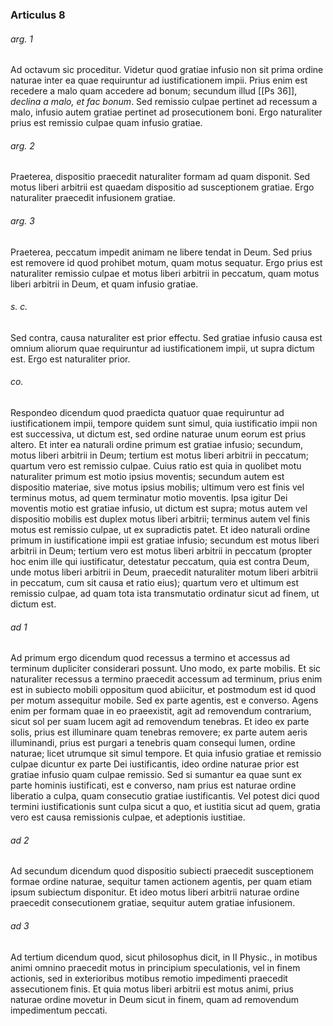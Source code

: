 ### Articulus 8

###### arg. 1
Ad octavum sic proceditur. Videtur quod gratiae infusio non sit prima ordine naturae inter ea quae requiruntur ad iustificationem impii. Prius enim est recedere a malo quam accedere ad bonum; secundum illud [[Ps 36]], *declina a malo, et fac bonum*. Sed remissio culpae pertinet ad recessum a malo, infusio autem gratiae pertinet ad prosecutionem boni. Ergo naturaliter prius est remissio culpae quam infusio gratiae.

###### arg. 2
Praeterea, dispositio praecedit naturaliter formam ad quam disponit. Sed motus liberi arbitrii est quaedam dispositio ad susceptionem gratiae. Ergo naturaliter praecedit infusionem gratiae.

###### arg. 3
Praeterea, peccatum impedit animam ne libere tendat in Deum. Sed prius est removere id quod prohibet motum, quam motus sequatur. Ergo prius est naturaliter remissio culpae et motus liberi arbitrii in peccatum, quam motus liberi arbitrii in Deum, et quam infusio gratiae.

###### s. c.
Sed contra, causa naturaliter est prior effectu. Sed gratiae infusio causa est omnium aliorum quae requiruntur ad iustificationem impii, ut supra dictum est. Ergo est naturaliter prior.

###### co.
Respondeo dicendum quod praedicta quatuor quae requiruntur ad iustificationem impii, tempore quidem sunt simul, quia iustificatio impii non est successiva, ut dictum est, sed ordine naturae unum eorum est prius altero. Et inter ea naturali ordine primum est gratiae infusio; secundum, motus liberi arbitrii in Deum; tertium est motus liberi arbitrii in peccatum; quartum vero est remissio culpae. Cuius ratio est quia in quolibet motu naturaliter primum est motio ipsius moventis; secundum autem est dispositio materiae, sive motus ipsius mobilis; ultimum vero est finis vel terminus motus, ad quem terminatur motio moventis. Ipsa igitur Dei moventis motio est gratiae infusio, ut dictum est supra; motus autem vel dispositio mobilis est duplex motus liberi arbitrii; terminus autem vel finis motus est remissio culpae, ut ex supradictis patet. Et ideo naturali ordine primum in iustificatione impii est gratiae infusio; secundum est motus liberi arbitrii in Deum; tertium vero est motus liberi arbitrii in peccatum (propter hoc enim ille qui iustificatur, detestatur peccatum, quia est contra Deum, unde motus liberi arbitrii in Deum, praecedit naturaliter motum liberi arbitrii in peccatum, cum sit causa et ratio eius); quartum vero et ultimum est remissio culpae, ad quam tota ista transmutatio ordinatur sicut ad finem, ut dictum est.

###### ad 1
Ad primum ergo dicendum quod recessus a termino et accessus ad terminum dupliciter considerari possunt. Uno modo, ex parte mobilis. Et sic naturaliter recessus a termino praecedit accessum ad terminum, prius enim est in subiecto mobili oppositum quod abiicitur, et postmodum est id quod per motum assequitur mobile. Sed ex parte agentis, est e converso. Agens enim per formam quae in eo praeexistit, agit ad removendum contrarium, sicut sol per suam lucem agit ad removendum tenebras. Et ideo ex parte solis, prius est illuminare quam tenebras removere; ex parte autem aeris illuminandi, prius est purgari a tenebris quam consequi lumen, ordine naturae; licet utrumque sit simul tempore. Et quia infusio gratiae et remissio culpae dicuntur ex parte Dei iustificantis, ideo ordine naturae prior est gratiae infusio quam culpae remissio. Sed si sumantur ea quae sunt ex parte hominis iustificati, est e converso, nam prius est naturae ordine liberatio a culpa, quam consecutio gratiae iustificantis. Vel potest dici quod termini iustificationis sunt culpa sicut a quo, et iustitia sicut ad quem, gratia vero est causa remissionis culpae, et adeptionis iustitiae.

###### ad 2
Ad secundum dicendum quod dispositio subiecti praecedit susceptionem formae ordine naturae, sequitur tamen actionem agentis, per quam etiam ipsum subiectum disponitur. Et ideo motus liberi arbitrii naturae ordine praecedit consecutionem gratiae, sequitur autem gratiae infusionem.

###### ad 3
Ad tertium dicendum quod, sicut philosophus dicit, in II Physic., in motibus animi omnino praecedit motus in principium speculationis, vel in finem actionis, sed in exterioribus motibus remotio impedimenti praecedit assecutionem finis. Et quia motus liberi arbitrii est motus animi, prius naturae ordine movetur in Deum sicut in finem, quam ad removendum impedimentum peccati.

